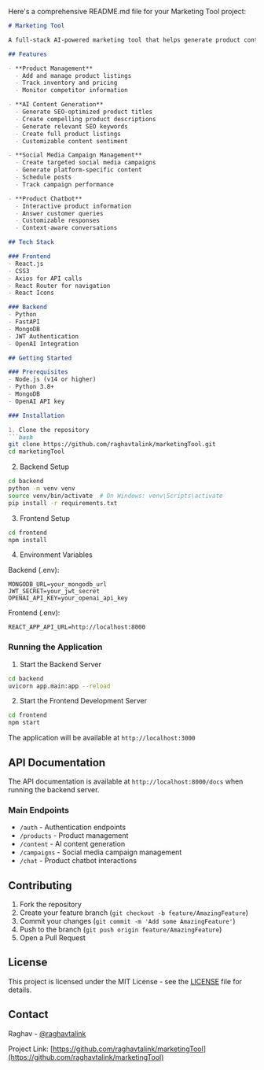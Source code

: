 Here's a comprehensive README.md file for your Marketing Tool project:

```markdown
# Marketing Tool

A full-stack AI-powered marketing tool that helps generate product content, manage social media campaigns, and provide chatbot interactions for e-commerce products.

## Features

- **Product Management**
  - Add and manage product listings
  - Track inventory and pricing
  - Monitor competitor information

- **AI Content Generation**
  - Generate SEO-optimized product titles
  - Create compelling product descriptions
  - Generate relevant SEO keywords
  - Create full product listings
  - Customizable content sentiment

- **Social Media Campaign Management**
  - Create targeted social media campaigns
  - Generate platform-specific content
  - Schedule posts
  - Track campaign performance

- **Product Chatbot**
  - Interactive product information
  - Answer customer queries
  - Customizable responses
  - Context-aware conversations

## Tech Stack

### Frontend
- React.js
- CSS3
- Axios for API calls
- React Router for navigation
- React Icons

### Backend
- Python
- FastAPI
- MongoDB
- JWT Authentication
- OpenAI Integration

## Getting Started

### Prerequisites
- Node.js (v14 or higher)
- Python 3.8+
- MongoDB
- OpenAI API key

### Installation

1. Clone the repository
```bash
git clone https://github.com/raghavtalink/marketingTool.git
cd marketingTool
```

2. Backend Setup
```bash
cd backend
python -m venv venv
source venv/bin/activate  # On Windows: venv\Scripts\activate
pip install -r requirements.txt
```

3. Frontend Setup
```bash
cd frontend
npm install
```

4. Environment Variables

Backend (.env):
```env
MONGODB_URL=your_mongodb_url
JWT_SECRET=your_jwt_secret
OPENAI_API_KEY=your_openai_api_key
```

Frontend (.env):
```env
REACT_APP_API_URL=http://localhost:8000
```

### Running the Application

1. Start the Backend Server
```bash
cd backend
uvicorn app.main:app --reload
```

2. Start the Frontend Development Server
```bash
cd frontend
npm start
```

The application will be available at `http://localhost:3000`

## API Documentation

The API documentation is available at `http://localhost:8000/docs` when running the backend server.

### Main Endpoints

- `/auth` - Authentication endpoints
- `/products` - Product management
- `/content` - AI content generation
- `/campaigns` - Social media campaign management
- `/chat` - Product chatbot interactions

## Contributing

1. Fork the repository
2. Create your feature branch (`git checkout -b feature/AmazingFeature`)
3. Commit your changes (`git commit -m 'Add some AmazingFeature'`)
4. Push to the branch (`git push origin feature/AmazingFeature`)
5. Open a Pull Request

## License

This project is licensed under the MIT License - see the [LICENSE](LICENSE) file for details.

## Contact

Raghav - [@raghavtalink](https://github.com/raghavtalink)

Project Link: [https://github.com/raghavtalink/marketingTool](https://github.com/raghavtalink/marketingTool)
```
